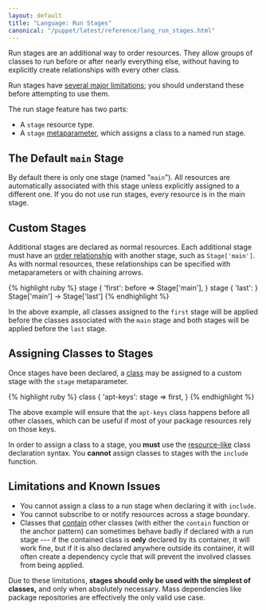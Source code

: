```yaml
---
layout: default
title: "Language: Run Stages"
canonical: "/puppet/latest/reference/lang_run_stages.html"
---
```


[metaparameter]: ./future_lang_resources.html#metaparameters
[ordering]: ./future_lang_relationships.html
[class]: ./future_lang_classes.html
[resourcelike]: ./future_lang_classes.html#using-resource-like-declarations
[containment]: ./future_lang_containment.html

Run stages are an additional way to order resources. They allow groups of classes to run before or after nearly everything else, without having to explicitly create relationships with every other class.

Run stages have [several major limitations](#limitations-and-known-issues); you should understand these before attempting to use them.

The run stage feature has two parts:

* A `stage` resource type.
* A `stage` [metaparameter][], which assigns a class to a named run stage.

The Default `main` Stage
-----

By default there is only one stage (named "`main`"). All resources are automatically associated with this stage unless explicitly assigned to a different one. If you do not use run stages, every resource is in the main stage.

Custom Stages
-----

Additional stages are declared as normal resources. Each additional stage must have an [order relationship][ordering] with another stage, such as `Stage['main']`. As with normal resources, these relationships can be specified with metaparameters or with chaining arrows.

{% highlight ruby %}
    stage { 'first':
      before => Stage['main'],
    }
    stage { 'last': }
    Stage['main'] -> Stage['last']
{% endhighlight %}

In the above example, all classes assigned to the `first` stage will be applied before the classes associated with the `main` stage and both stages will be applied before the `last` stage.

Assigning Classes to Stages
-----

Once stages have been declared, a [class][] may be assigned to a custom stage with the `stage` metaparameter.

{% highlight ruby %}
    class { 'apt-keys':
      stage => first,
    }
{% endhighlight %}

The above example will ensure that the `apt-keys` class happens before all other classes, which can be useful if most of your package resources rely on those keys.

In order to assign a class to a stage, you **must** use the [resource-like][resourcelike] class declaration syntax. You **cannot** assign classes to stages with the `include` function.

Limitations and Known Issues
-----

* You cannot assign a class to a run stage when declaring it with `include`.
* You cannot subscribe to or notify resources across a stage boundary.
* Classes that [contain][containment] other classes (with either the `contain` function or the anchor pattern) can sometimes behave badly if declared with a run stage --- if the contained class is **only** declared by its container, it will work fine, but if it is also declared anywhere outside its container, it will often create a dependency cycle that will prevent the involved classes from being applied.

Due to these limitations, **stages should only be used with the simplest of classes,** and only when absolutely necessary. Mass dependencies like package repositories are effectively the only valid use case.
